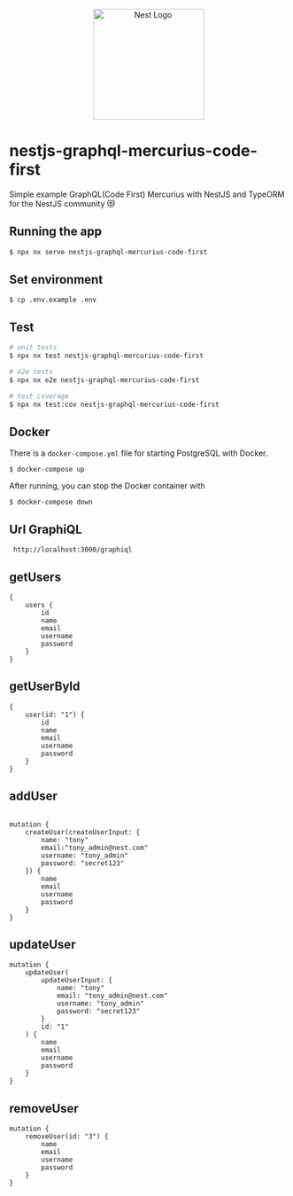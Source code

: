 <p align="center">
  <a href="http://nestjs.com/" target="blank"><img src="https://nestjs.com/img/logo-small.svg" width="200" alt="Nest Logo" /></a>
</p>

# nestjs-graphql-mercurius-code-first

Simple example GraphQL(Code First) Mercurius with NestJS and TypeORM for the NestJS community 😻

## Running the app

```bash
$ npx nx serve nestjs-graphql-mercurius-code-first
```

## Set environment

```
$ cp .env.example .env
```

## Test

```bash
# unit tests
$ npx nx test nestjs-graphql-mercurius-code-first

# e2e tests
$ npx nx e2e nestjs-graphql-mercurius-code-first

# test coverage
$ npx nx test:cov nestjs-graphql-mercurius-code-first
```

## Docker

There is a `docker-compose.yml` file for starting PostgreSQL with Docker.

`$ docker-compose up`

After running, you can stop the Docker container with

`$ docker-compose down`

## Url GraphiQL

```
 http://localhost:3000/graphiql
```

## getUsers

```
{
    users {
        id
        name
        email
        username
        password
    }
}

```

## getUserById

```
{
    user(id: "1") {
        id
        name
        email
        username
        password
    }
}

```

## addUser

```

mutation {
    createUser(createUserInput: {
        name: "tony"
        email:"tony_admin@nest.com"
        username: "tony_admin"
        password: "secret123"
    }) {
        name
        email
        username
        password
    }
}

```

## updateUser

```
mutation {
    updateUser(
        updateUserInput: {
            name: "tony"
            email: "tony_admin@nest.com"
            username: "tony_admin"
            password: "secret123"
        }
        id: "1"
    ) {
        name
        email
        username
        password
    }
}
```

## removeUser

```
mutation {
    removeUser(id: "3") {
        name
        email
        username
        password
    }
}
```
